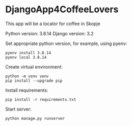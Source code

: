 # DjangoApp4CoffeeLovers
This app will be a locator for coffee in Skopje

Python version: 3.8.14
Django version: 3.2

Set appropriate python version, for example, using pyenv:
```
pyenv install 3.8.14
pyenv local 3.8.14
```

Create virtual environment:
```
python -m venv venv
pip install --upgrade pip
```

Install requirements:
```
pip install -r requirements.txt
```

Start server:
```
python manage.py runserver
```
